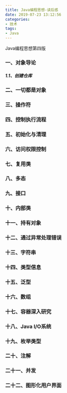 ```yaml
---
title: Java编程思想-读后感
date: 2019-07-23 13:12:56
categories: 
- 技术
tags:
- Java
---
```


Java编程思想第四版
<!-- more -->
### 一、对象导论
##### 1.1、创建仓库
### 二、一切都是对象
### 三、操作符
### 四、控制执行流程
### 五、初始化与清理
### 六、访问权限控制
### 七、复用类
### 八、多态
### 九、接口
### 十、内部类
### 十一、持有对象
### 十二、通过异常处理错误
### 十三、字符串
### 十四、类型信息
### 十五、泛型
### 十六、数组
### 十七、容器深入研究
### 十八、Java I/O系统
### 十九、枚举类型
### 二十、注解
### 二十一、并发
### 二十二、图形化用户界面
